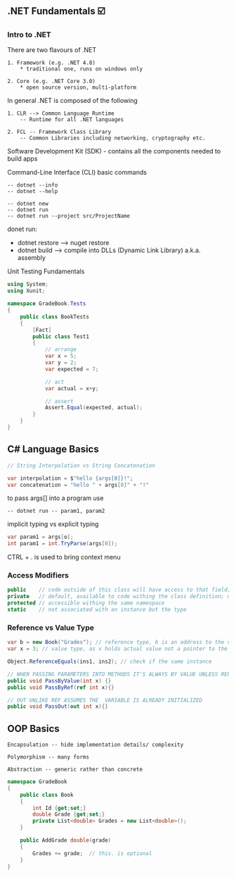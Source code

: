 #  

## .NET Fundamentals :ballot_box_with_check:

### Intro to .NET

There are two flavours of .NET

    1. Framework (e.g. .NET 4.8) 
        * traditional one, runs on windows only

    2. Core (e.g. .NET Core 3.0) 
        * open source version, multi-platform

In general .NET is composed of the following

    1. CLR --> Common Language Runtime  
        -- Runtime for all .NET languages

    2. FCL -- Framework Class Library  
        -- Common Libraries including networking, cryptography etc.

Software Development Kit (SDK) - contains all the components needed to build apps

Command-Line Interface (CLI) basic commands

    -- dotnet --info
    -- dotnet --help
    
    -- dotnet new
    -- dotnet run
    -- dotnet run --project src/ProjectName

donet run:

- dotnet restore --> nuget restore
- dotnet build   --> compile into DLLs (Dynamic Link Library) a.k.a. assembly

Unit Testing Fundamentals

```csharp
using System;
using Xunit;

namespace GradeBook.Tests
{
    public class BookTests
    {
        [Fact]
        public class Test1
        {
            // arrange
            var x = 5;
            var y = 2;
            var expected = 7;

            // act
            var actual = x+y;

            // assert
            Assert.Equal(expected, actual);
        }
    }
}
```

## C# Language Basics

```csharp
// String Interpolation vs String Concatenation

var interpolation = $"hello {args[0]}!";
var concatenation = "hello " + args[0]" + "!"
```

to pass args[] into a program use

    -- dotnet run -- param1, param2

implicit typing vs explicit typing
```csharp
var param1 = args[o];
int param1 = int.TryParse(args[0]);
```

CTRL + .  is used to bring context menu

### Access Modifiers

```csharp
public    // code outside of this class will have access to that field; Name
private   // default, available to code withing the class definition; name
protected // accessible withing the same namespace
static    // not associated with an instance but the type
```

### Reference vs Value Type

```csharp
var b = new Book("Grades"); // reference type, b is an address to the value
var x = 3; // value type, as x holds actual value not a pointer to the value

Object.ReferenceEquals(ins1, ins2); // check if the same instance

// WHEN PASSING PARAMETERS INTO METHODS IT'S ALWAYS BY VALUE UNLESS REF KEYWORD IS USED
public void PassByValue(int x) {}
public void PassByRef(ref int x){}

// OUT UNLIKE REF ASSUMES THE  VARIABLE IS ALREADY INITIALIZED
public void PassOut(out int x){}
```

## OOP Basics

    Encapsulation -- hide implementation details/ complexity

    Polymorphism -- many forms

    Abstraction -- generic rather than concrete

```csharp
namespace GradeBook
{
    public class Book
    {
        int Id {get;set;}
        double Grade {get;set;}
        private List<double> Grades = new List<double>();
    }

    public AddGrade double(grade)
    {
        Grades += grade;  // this. is optional
    }
}
```
